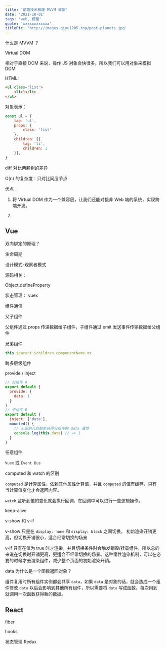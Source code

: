 ```yaml
---
title: '前端技术梳理-MVVM 框架'
date: '2021-10-01'
tags: 'web, 梳理'
quote: 'xxxxxxxxxxxx'
titlePic: 'http://images.qiyu1205.top/post-planets.jpg'
---
```


什么是 MVVM ？


Virtual DOM

相对于直接 DOM 来说，操作 JS 对象会快很多，所以我们可以用对象来模拟 DOM

HTML:

```html
<ul class='list'>
    <li>1</li>
</ul>
```

对象表示：

```js
const ul = {
    tag: 'ul',
    props: {
        class: 'list'
    },
    children: [{
        tag: 'li',
        children: 1
    }],
}
```

diff 对比两颗树的差异

O(n) 的复杂度：只对比同层节点

优点：

1. 将 Virtual DOM 作为一个兼容层，让我们还能对接非 Web 端的系统，实现跨端开发。

2. 

## Vue

双向绑定的原理？

生命周期

设计模式-观察者模式

源码相关：

Object.defineProperty

状态管理： vuex

组件通信

父子组件

父组件通过 props 传递数据给子组件，子组件通过 emit 发送事件传输数据给父组件

兄弟组件

```js
this.$parent.$children.componentName.xx
```

跨多层级组件

provide / inject

```js
// 父组件 A
export default {
  provide: {
    data: 1
  }
}
// 子组件 B
export default {
  inject: ['data'],
  mounted() {
    // 无论跨几层都能获得父组件的 data 属性
    console.log(this.data) // => 1
  }
}
```

任意组件

`Vuex` 或 `Event Bus`

computed 和 watch 的区别

`computed` 是计算属性，依赖其他属性计算值，并且 `computed` 的值有缓存，只有当计算值变化才会返回内容。

`watch` 监听到值的变化就会执行回调，在回调中可以进行一些逻辑操作。

keep-alive

v-show 和 v-if

v-show 只是在 `display: none` 和 `display: block` 之间切换。 初始渲染开销更高，但切换开销很小，适合经常切换的场景

v-if 只有在值为 true 时才渲染，并且切换条件时会触发销毁/挂载组件，所以总的来说在切换时开销更高，更适合不经常切换的场景。这种惰性渲染机制，可以在必要的时候才去渲染组件，减少整个页面的初始渲染开销。

data 为什么是一个函数返回对象？

组件复用时所有组件实例都会共享 `data`，如果 `data` 是对象的话，就会造成一个组件修改 `data` 以后会影响到其他所有组件，所以需要将 `data` 写成函数，每次用到就调用一次函数获得新的数据。

## React

fiber

hooks

状态管理 Redux